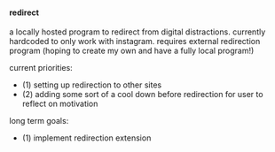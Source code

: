#### redirect

a locally hosted program to redirect from digital distractions. currently hardcoded to only work with instagram. requires external redirection program (hoping to create my own and have a fully local program!)

current priorities:
- (1) setting up redirection to other sites
- (2) adding some sort of a cool down before redirection for user to reflect on motivation

long term goals:
- (1) implement redirection extension
